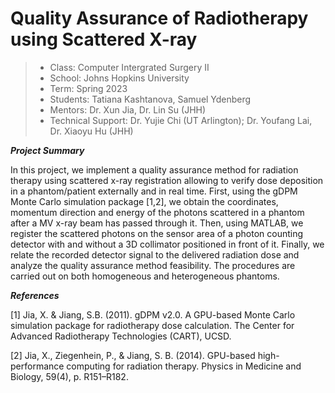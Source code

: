 # Quality Assurance of Radiotherapy using Scattered X-ray

> * Class: Computer Intergrated Surgery II
> * School: Johns Hopkins University
> * Term: Spring 2023
> * Students: Tatiana Kashtanova, Samuel Ydenberg
> * Mentors: Dr. Xun Jia, Dr. Lin Su (JHH)
> * Technical Support: Dr. Yujie Chi (UT Arlington); Dr. Youfang Lai, Dr. Xiaoyu Hu (JHH)

***Project Summary***

In this project, we implement a quality assurance method for radiation therapy using scattered x-ray registration allowing to verify dose deposition in a phantom/patient externally and in real time. First, using the gDPM Monte Carlo simulation package [1,2], we obtain the coordinates, momentum direction and energy of the photons scattered in a phantom after a MV x-ray beam has passed through it. Then, using MATLAB, we register the scattered photons on the sensor area of a photon counting detector with and without a 3D collimator positioned in front of it. Finally, we relate the recorded detector signal to the delivered radiation dose and analyze the quality assurance method feasibility. The procedures are carried out on both homogeneous and heterogeneous phantoms.


***References***

[1] Jia, X. & Jiang, S.B. (2011). gDPM v2.0. A GPU-based Monte Carlo simulation package for radiotherapy dose calculation. The Center for Advanced Radiotherapy Technologies (CART), UCSD.

[2] Jia, X., Ziegenhein, P., & Jiang, S. B. (2014). GPU-based high-performance computing for radiation therapy. Physics in Medicine and Biology, 59(4), p. R151–R182.
